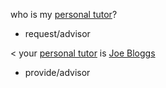 who is my [personal tutor](role)?
* request/advisor

< your [personal tutor](role) is [Joe Bloggs](person)
* provide/advisor
